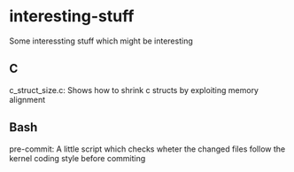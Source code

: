 # interesting-stuff
Some interessting stuff which might be interesting

## C
c_struct_size.c: Shows how to shrink c structs by exploiting memory alignment

## Bash
pre-commit: A little script which checks wheter the changed files follow the kernel coding style before commiting
